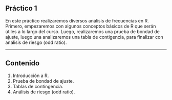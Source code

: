 ## Práctico 1

En este práctico realizaremos diversos análisis de frecuencias en R. Primero, empezaremos con algunos conceptos básicos de R que serán útiles a lo largo del curso. Luego, realizaremos una prueba de bondad de ajuste, luego una analizaremos una tabla de contigencia, para finalizar con análisis de riesgo (odd ratio).

---

## Contenido

1. Introducción a R.
2. Prueba de bondad de ajuste.
3. Tablas de contingencia.
4. Análisis de riesgo (odd ratio).
